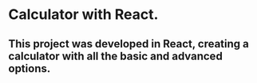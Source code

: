 # Calculator with React.

## This project was developed in React, creating a calculator with all the basic and advanced options.
